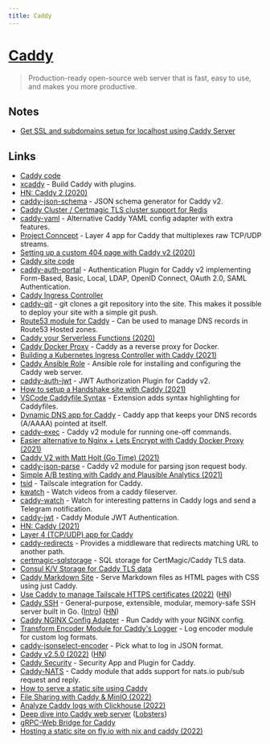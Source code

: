```yaml
---
title: Caddy
---
```


# [Caddy](https://caddyserver.com/)

> Production-ready open-source web server that is fast, easy to use, and makes you more productive.

## Notes

- [Get SSL and subdomains setup for localhost using Caddy Server](https://twitter.com/HunterBecton/status/1386762000387088385)

## Links

- [Caddy code](https://github.com/mholt/caddy)
- [xcaddy](https://github.com/caddyserver/xcaddy) - Build Caddy with plugins.
- [HN: Caddy 2 (2020)](https://news.ycombinator.com/item?id=23070567)
- [caddy-json-schema](https://github.com/abiosoft/caddy-json-schema) - JSON schema generator for Caddy v2.
- [Caddy Cluster / Certmagic TLS cluster support for Redis](https://github.com/gamalan/caddy-tlsredis)
- [caddy-yaml](https://github.com/abiosoft/caddy-yaml) - Alternative Caddy YAML config adapter with extra features.
- [Project Conncept](https://github.com/mholt/conncept) - Layer 4 app for Caddy that multiplexes raw TCP/UDP streams.
- [Setting up a custom 404 page with Caddy v2 (2020)](https://vivekseth.com/caddy-custom-404/)
- [Caddy site code](https://github.com/caddyserver/website)
- [caddy-auth-portal](https://github.com/greenpau/caddy-auth-portal) - Authentication Plugin for Caddy v2 implementing Form-Based, Basic, Local, LDAP, OpenID Connect, OAuth 2.0, SAML Authentication.
- [Caddy Ingress Controller](https://github.com/caddyserver/ingress)
- [caddy-git](https://github.com/abiosoft/caddy-git) - git clones a git repository into the site. This makes it possible to deploy your site with a simple git push.
- [Route53 module for Caddy](https://github.com/caddy-dns/route53) - Can be used to manage DNS records in Route53 Hosted zones.
- [Caddy your Serverless Functions (2020)](https://www.briangershon.com/blog/caddy-your-serverless-functions/)
- [Caddy Docker Proxy](https://github.com/lucaslorentz/caddy-docker-proxy) - Caddy as a reverse proxy for Docker.
- [Building a Kubernetes Ingress Controller with Caddy (2021)](https://dgraph.io/blog/post/building-a-kubernetes-ingress-controller-with-caddy/)
- [Caddy Ansible Role](https://github.com/caddy-ansible/caddy-ansible) - Ansible role for installing and configuring the Caddy web server.
- [caddy-auth-jwt](https://github.com/greenpau/caddy-auth-jwt) - JWT Authorization Plugin for Caddy v2.
- [How to setup a Handshake site with Caddy (2021)](https://blog.webb.page/2021-05-15-secure-handshake-and-caddy.txt)
- [VSCode Caddyfile Syntax](https://github.com/Zamerick/vscode-caddyfile-syntax) - Extension adds syntax highlighting for Caddyfiles.
- [Dynamic DNS app for Caddy](https://github.com/mholt/caddy-dynamicdns) - Caddy app that keeps your DNS records (A/AAAA) pointed at itself.
- [caddy-exec](https://github.com/abiosoft/caddy-exec) - Caddy v2 module for running one-off commands.
- [Easier alternative to Nginx + Lets Encrypt with Caddy Docker Proxy (2021)](https://matduggan.com/easier-alternative-to-nginx-lets-encrypt-with-caddy/)
- [Caddy V2 with Matt Holt (Go Time) (2021)](https://changelog.com/gotime/193)
- [caddy-json-parse](https://github.com/abiosoft/caddy-json-parse) - Caddy v2 module for parsing json request body.
- [Simple A/B testing with Caddy and Plausible Analytics (2021)](https://bradleyjkemp.dev/post/simple-a/b-testing-with-caddy-and-plausible-analytics/)
- [tsid](https://github.com/astrophena/tsid) - Tailscale integration for Caddy.
- [kwatch](https://github.com/ibrokemypie/kwatch) - Watch videos from a caddy fileserver.
- [caddy-watch](https://github.com/losfair/caddy-watch) - Watch for interesting patterns in Caddy logs and send a Telegram notification.
- [caddy-jwt](https://github.com/ggicci/caddy-jwt) - Caddy Module JWT Authentication.
- [HN: Caddy (2021)](https://news.ycombinator.com/item?id=29378030)
- [Layer 4 (TCP/UDP) app for Caddy](https://github.com/mholt/caddy-l4)
- [caddy-redirects](https://github.com/vinissimus/caddy-redirects) - Provides a middleware that redirects matching URL to another path.
- [certmagic-sqlstorage](https://github.com/yroc92/postgres-storage) - SQL storage for CertMagic/Caddy TLS data.
- [Consul K/V Storage for Caddy TLS data](https://github.com/pteich/caddy-tlsconsul)
- [Caddy Markdown Site](https://github.com/dbohdan/caddy-markdown-site) - Serve Markdown files as HTML pages with CSS using just Caddy.
- [Use Caddy to manage Tailscale HTTPS certificates (2022)](https://tailscale.com/blog/caddy/) ([HN](https://news.ycombinator.com/item?id=30687282))
- [Caddy SSH](https://github.com/mohammed90/caddy-ssh) - General-purpose, extensible, modular, memory-safe SSH server built in Go. ([Intro](https://www.caffeinatedwonders.com/2022/03/28/new-ssh-server/)) ([HN](https://news.ycombinator.com/item?id=30830749))
- [Caddy NGINX Config Adapter](https://github.com/caddyserver/nginx-adapter) - Run Caddy with your NGINX config.
- [Transform Encoder Module for Caddy's Logger](https://github.com/caddyserver/transform-encoder) - Log encoder module for custom log formats.
- [caddy-jsonselect-encoder](https://github.com/leodido/caddy-jsonselect-encoder) - Pick what to log in JSON format.
- [Caddy v2.5.0 (2022)](https://github.com/caddyserver/caddy/releases/tag/v2.5.0) ([HN](https://news.ycombinator.com/item?id=31170280))
- [Caddy Security](https://github.com/greenpau/caddy-security) - Security App and Plugin for Caddy.
- [Caddy-NATS](https://github.com/codegangsta/caddy-nats) - Caddy module that adds support for nats.io pub/sub request and reply.
- [How to serve a static site using Caddy](https://ellen.dev/serve-static-site-using-caddy.html)
- [File Sharing with Caddy & MinIO (2022)](https://tech.marksblogg.com/caddy-https-minio.html)
- [Analyze Caddy logs with Clickhouse (2022)](https://abdullin.com/analyze-caddy-logs-with-clickhouse/)
- [Deep dive into Caddy web server](https://sourcegraph.com/notebooks/Tm90ZWJvb2s6MTM2Nw==) ([Lobsters](https://lobste.rs/s/11jyv6/deep_dive_into_caddy_web_server))
- [gRPC-Web Bridge for Caddy](https://github.com/mholt/caddy-grpc-web)
- [Hosting a static site on fly.io with nix and caddy (2022)](https://mat.services/posts/static-site-with-nix-and-caddy/)
